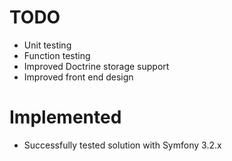 TODO
====

* Unit testing
* Function testing
* Improved Doctrine storage support
* Improved front end design 

Implemented
====

* Successfully tested solution with Symfony 3.2.x
